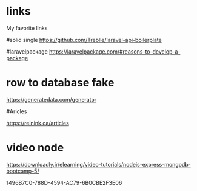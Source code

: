 # links
My favorite links  


#solid single 
https://github.com/Treblle/laravel-api-boilerplate  


#laravelpackage
https://laravelpackage.com/#reasons-to-develop-a-package 


# row to database fake
https://generatedata.com/generator  


#Aricles

https://reinink.ca/articles 



# video node 

https://downloadly.ir/elearning/video-tutorials/nodejs-express-mongodb-bootcamp-5/  




1496B7C0-788D-4594-AC79-6B0CBE2F3E06

